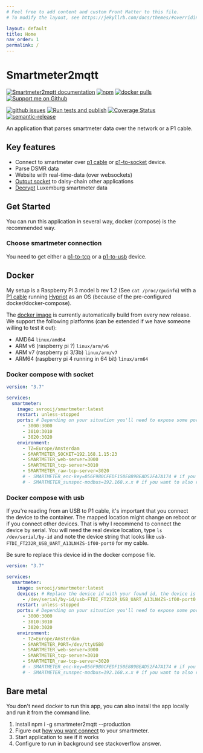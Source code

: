 ```yaml
---
# Feel free to add content and custom Front Matter to this file.
# To modify the layout, see https://jekyllrb.com/docs/themes/#overriding-theme-defaults

layout: default
title: Home
nav_order: 1
permalink: /
---
```


# Smartmeter2mqtt

[![Smartmeter2mqtt documentation][badge_smartmeter-docs]][link_smartmeter-docs]
[![npm][badge_npm]][link_npm]
[![docker pulls][badge_docker]][link_docker]
[![Support me on Github][badge_sponsor]][link_sponsor]

[![github issues][badge_issues]][link_issues]
[![Run tests and publish][badge_build]][link_build]
[![Coverage Status][badge_coveralls]][link_coveralls]
[![semantic-release](https://img.shields.io/badge/%20%20%F0%9F%93%A6%F0%9F%9A%80-semantic--release-e10079.svg?style=flat-square)](//github.com/semantic-release/semantic-release)

An application that parses smartmeter data over the network or a P1 cable.

## Key features

- Connect to smartmeter over [p1 cable](connect.html#2-p1-to-usb) or [p1-to-socket](connect.html#1-p1-to-tcp-socket) device.
- Parse DSMR data
- Website with real-time-data (over websockets)
- [Output socket](outputs/socket.html#raw-socket) to daisy-chain other applications
- [Decrypt](advanced/decryption.html) Luxemburg smartmeter data

## Get Started

You can run this application in several way, docker (compose) is the recommended way.

### Choose smartmeter connection

You need to get either a [p1-to-tcp](connect.html#2-p1-to-usb) or a [p1-to-usb](connect.html#1-p1-to-tcp-socket) device.

## Docker

My setup is a Raspberry Pi 3 model b rev 1.2 (See `cat /proc/cpuinfo`) with a [P1 cable](connect.html#2-p1-to-usb) running [Hypriot](https://blog.hypriot.com/downloads/) as an OS (because of the pre-configured docker/docker-compose).

The [docker image](https://hub.docker.com/r/svrooij/smartmeter) is currently automatically build from every new release. We support the following platforms (can be extended if we have someone willing to test it out):

- AMD64 `linux/amd64`
- ARM v6 (raspberry pi ?) `linux/arm/v6`
- ARM v7 (raspberry pi 3/3b) `linux/arm/v7`
- ARM64 (raspberry pi 4 running in 64 bit) `linux/arm64`

### Docker compose with socket

```yml
version: "3.7"

services:
  smartmeter:
    image: svrooij/smartmeter:latest
    restart: unless-stopped
    ports: # Depending on your situation you'll need to expose some ports
      - 3000:3000
      - 3010:3010
      - 3020:3020
    environment:
      - TZ=Europe/Amsterdam
      - SMARTMETER_SOCKET=192.168.1.15:23
      - SMARTMETER_web-server=3000
      - SMARTMETER_tcp-server=3010
      - SMARTMETER_raw-tcp-server=3020
      # - SMARTMETER_enc-key=056F9B0CFEDF150E889BEAD52FA7A174 # if you need to decrypt the messages
      # - SMARTMETER_sunspec-modbus=192.168.x.x # if you want to also read your solar inverter.
```

### Docker compose with usb

If you're reading from an USB to P1 cable, it's important that you connect the device to the container. The mapped location might change on reboot or if you connect other devices. That is why I recommend to connect the device by serial. You will need the real device location, type `ls /dev/serial/by-id` and note the device string that looks like `usb-FTDI_FT232R_USB_UART_A13LN4ZS-if00-port0` for my cable.

Be sure to replace this device id in the docker compose file.

```yml
version: "3.7"

services:
  smartmeter:
    image: svrooij/smartmeter:latest
    devices: # Replace the device id with your found id, the device is mapped as /dev/ttyUSB0 inside the container.
      - /dev/serial/by-id/usb-FTDI_FT232R_USB_UART_A13LN4ZS-if00-port0:/dev/ttyUSB0
    restart: unless-stopped
    ports: # Depending on your situation you'll need to expose some ports
      - 3000:3000
      - 3010:3010
      - 3020:3020
    environment:
      - TZ=Europe/Amsterdam
      - SMARTMETER_PORT=/dev/ttyUSB0
      - SMARTMETER_web-server=3000
      - SMARTMETER_tcp-server=3010
      - SMARTMETER_raw-tcp-server=3020
      # - SMARTMETER_enc-key=056F9B0CFEDF150E889BEAD52FA7A174 # if you need to decrypt the messages
      # - SMARTMETER_sunspec-modbus=192.168.x.x # if you want to also read your solar inverter.
```

## Bare metal

You don't need docker to run this app, you can also install the app locally and run it from the command line.

1. Install npm i -g smartmeter2mqtt --production
2. Figure out [how you want connect](/connect.html) to your smartmeter.
3. Start application to see if it works
4. Configure to run in background see stackoverflow answer.

[badge_build]: https://github.com/svrooij/smartmeter2mqtt/workflows/Run%20tests%20and%20publish/badge.svg
[badge_coveralls]: https://coveralls.io/repos/github/svrooij/smartmeter2mqtt/badge.svg?branch=master
[badge_docker]: https://img.shields.io/docker/pulls/svrooij/smartmeter?style=flat-square
[badge_issues]: https://img.shields.io/github/issues/svrooij/smartmeter2mqtt?style=flat-square
[badge_npm]: https://img.shields.io/npm/v/smartmeter2mqtt?style=flat-square
[badge_smartmeter-docs]: https://img.shields.io/badge/smartmeter-mqtt-blue?style=flat-square
[badge_sponsor]: https://img.shields.io/badge/Sponsor-on%20Github-red?style=flat-square

[link_build]: https://github.com/svrooij/smartmeter2mqtt/actions
[link_coveralls]: https://coveralls.io/github/svrooij/smartmeter2mqtt?branch=master
[link_docker]: https://hub.docker.com/r/svrooij/smartmeter
[link_issues]: https://github.com/svrooij/smartmeter2mqtt/issues
[link_npm]: https://www.npmjs.com/package/smartmeter2mqtt
[link_smartmeter-docs]: https://svrooij.io/smartmeter2mqtt
[link_sponsor]: https://github.com/sponsors/svrooij
